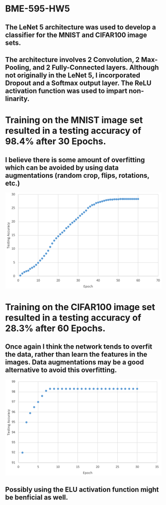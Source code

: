 # BME-595-HW5
## The LeNet 5 architecture was used to develop a classifier for the MNIST and CIFAR100 image sets. 
## The architecture involves 2 Convolution, 2 Max-Pooling, and 2 Fully-Connected layers. Although not originally in the LeNet 5, I incorporated Dropout and a Softmax output layer. The ReLU activation function was used to impart non-linarity.

# Training on the MNIST image set resulted in a testing accuracy of 98.4% after 30 Epochs.
## I believe there is some amount of overfitting which can be avoided by using data augmentations (random crop, flips, rotations, etc.)
![alt text](https://github.com/ssk1991/BME-595-HW5/blob/master/Images/Lenet5%20CIFAR100.PNG)


# Training on the CIFAR100 image set resulted in a testing accuracy of 28.3% after 60 Epochs.
## Once again I think the network tends to overfit the data, rather than learn the features in the images. Data augmentations may be a good alternative to avoid this overfitting. 
![alt text](https://github.com/ssk1991/BME-595-HW5/blob/master/Images/lenet%20MNIST.PNG)


## Possibly using the ELU activation function might be benficial as well.
